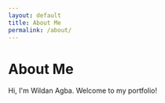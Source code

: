 ```yaml
---
layout: default
title: About Me
permalink: /about/
---
```


# About Me

Hi, I'm Wildan Agba. Welcome to my portfolio!

